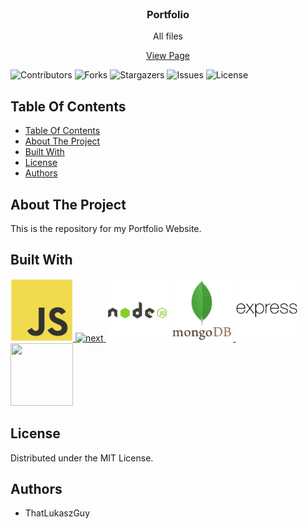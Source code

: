 <br/>
<p align="center">


  <h3 align="center">Portfolio</h3>
    
  <p align="center">
   All files
   </p>

 <p align="center">
 <a href="www.thatlukaszguy.dev" target="_blank" rel="noopener">View Page</a> 
    
  </p>
</p>

![Contributors](https://img.shields.io/github/contributors/ThatLukaszGuy/Portfolio?color=dark-green) ![Forks](https://img.shields.io/github/forks/ThatLukaszGuy/Portfolio?style=social) ![Stargazers](https://img.shields.io/github/stars/ThatLukaszGuy/Portfolio?style=social) ![Issues](https://img.shields.io/github/issues/ThatLukaszGuy/Portfolio) ![License](https://img.shields.io/github/license/ThatLukaszGuy/Portfolio) 

## Table Of Contents

- [Table Of Contents](#table-of-contents)
- [About The Project](#about-the-project)
- [Built With](#built-with)
- [License](#license)
- [Authors](#authors)

## About The Project

This is the repository for my Portfolio Website.


## Built With

<a href="https://developer.mozilla.org/en-US/docs/Web/JavaScript" target="_blank" rel="noreferrer"> <img src="https://raw.githubusercontent.com/devicons/devicon/master/icons/javascript/javascript-original.svg" alt="javascript" width="100" height="100"/> </a> <a href="https://nextjs.org/" target="_blank" rel="noreferrer"> <img src="https://www.drupal.org/files/project-images/nextjs-drupal.jpg" alt="next"  width="100" height="100"/> </a>     <img src="https://raw.githubusercontent.com/devicons/devicon/master/icons/nodejs/nodejs-original-wordmark.svg" alt="nodejs" width="100" height="100"/> </a> <a href="https://www.mongodb.com/" target="_blank" rel="noreferrer"> <img src="https://raw.githubusercontent.com/devicons/devicon/master/icons/mongodb/mongodb-original-wordmark.svg" alt="mongodb" width="100" height="100"/> </a><a href="https://expressjs.com" target="_blank" rel="noreferrer"> <img src="https://raw.githubusercontent.com/devicons/devicon/master/icons/express/express-original-wordmark.svg" alt="express" width="100" height="100"/> </a>
<a href="https://ejs.co/"><img src="https://progsoft.net/images/ejs-icon-bccf3f017751a71ee75c69021ee1020fc0d9067e.jpg" width="100" height="100"></a>





## License

Distributed under the MIT License. 

## Authors

* ThatLukaszGuy


